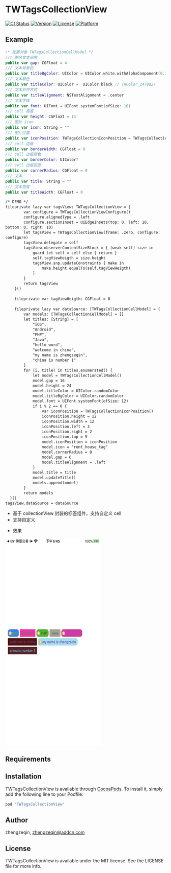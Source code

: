 # TWTagsCollectionView

[![CI Status](https://img.shields.io/travis/acct<blob>=0xE69D8EE69993E696B9/TWTagsCollectionView.svg?style=flat)](https://travis-ci.org/acct<blob>=0xE69D8EE69993E696B9/TWTagsCollectionView)
[![Version](https://img.shields.io/cocoapods/v/TWTagsCollectionView.svg?style=flat)](https://cocoapods.org/pods/TWTagsCollectionView)
[![License](https://img.shields.io/cocoapods/l/TWTagsCollectionView.svg?style=flat)](https://cocoapods.org/pods/TWTagsCollectionView)
[![Platform](https://img.shields.io/cocoapods/p/TWTagsCollectionView.svg?style=flat)](https://cocoapods.org/pods/TWTagsCollectionView)

## Example

```swift
/* 配置对象 TWTagsCollectionCellModel */
/// 剩余文本间隙
public var gap: CGFloat = 4
/// 文本背景色
public var titleBgColor: UIColor = UIColor.white.withAlphaComponent(0.1) 
/// 文本颜色
public var titleColor: UIColor =  UIColor.black // TWColor_2478d2!
/// 文本对齐方式
public var titleAlignment: NSTextAlignment = .center
/// 文本字体
public var font: UIFont = UIFont.systemFont(ofSize: 10)
/// cell 高度
public var height: CGFloat = 14
/// 图片 icon
public var icon: String = ""
/// 图片位置
public var iconPosition: TWTagsCollectionIconPosition = TWTagsCollectionIconPosition.zero
/// cell 边框
public var borderWidth: CGFloat = 0
/// cell 边框颜色
public var borderColor: UIColor?
/// cell 边框弧度
public var cornerRadius: CGFloat = 0
/// 文本
public var title: String = ""
/// 文本宽度
public var titleWidth: CGFloat = 0
```

```
/* DEMO */
fileprivate lazy var tagsView: TWTagsCollectionView = {
        var configure = TWTagsCollectionViewConfigure()
        configure.alignedType = .left
        configure.sectionInset = UIEdgeInsets(top: 0, left: 10, bottom: 0, right: 10)
        let tagsView = TWTagsCollectionView(frame: .zero, configure: configure)
        tagsView.delegate = self
        tagsView.observerContentSizeBlock = { [weak self] size in
            guard let self = self else { return }
            self.tagViewHeigth = size.height
            tagsView.snp.updateConstraints { make in
                make.height.equalTo(self.tagViewHeigth)
            }
        }
        return tagsView
    }()
    
    fileprivate var tagViewHeigth: CGFloat = 0
    
    fileprivate lazy var dataSource: [TWTagsCollectionCellModel] = {
        var models: [TWTagsCollectionCellModel] = []
        let titles: [String] = [
            "iOS",
            "Android",
            "PHP",
            "Java",
            "hello word",
            "welcome in china",
            "my name is zhengzeqin",
            "china is number 1"
        ]
        for (i, title) in titles.enumerated() {
            let model = TWTagsCollectionCellModel()
            model.gap = 16
            model.height = 24
            model.titleColor = UIColor.randomColor
            model.titleBgColor = UIColor.randomColor
            model.font = UIFont.systemFont(ofSize: 12)
            if i % 2 == 0 {
                var iconPosition = TWTagsCollectionIconPosition()
                iconPosition.height = 12
                iconPosition.width = 12
                iconPosition.left = 3
                iconPosition.right = 2
                iconPosition.top = 5
                model.iconPosition = iconPosition
                model.icon = "rent_house_tag"
                model.cornerRadius = 8
                model.gap = 6
                model.titleAlignment = .left
            }
            model.title = title
            model.updateTitle()
            models.append(model)
        }
        return models
  }()
tagsView.dataSource = dataSource
```

- 基于 collectionView 封装的标签组件，支持自定义 cell
- 支持自定义
* 效果

<img src="https://github.com/zeqinjie/TWTagsCollectionView/blob/main/assets/1.jpeg" width="300" height="650" align="middle"/>

## Requirements

## Installation

TWTagsCollectionView is available through [CocoaPods](https://cocoapods.org). To install
it, simply add the following line to your Podfile:

```ruby
pod 'TWTagsCollectionView'
```

## Author

zhengzeqin, zhengzeqin@addcn.com

## License

TWTagsCollectionView is available under the MIT license. See the LICENSE file for more info.
